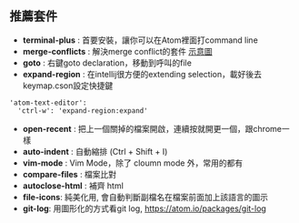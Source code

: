 推薦套件
------------

- __terminal-plus__ : 首要安裝，讓你可以在Atom裡面打command line
- __merge-conflicts__ : 解決merge conflict的套件 [示意圖](http://www.jonobacon.org/wp-content/uploads/2015/11/merge.gif)
- __goto__ : 右鍵goto declaration，移動到呼叫的file
- __expand-region__ : 在intellij很方便的extending selection，載好後去keymap.cson設定快捷鍵
```
'atom-text-editor':
  'ctrl-w': 'expand-region:expand'
```
- __open-recent__ : 把上一個關掉的檔案開啟，連續按就開更一個，跟chrome一樣
- __auto-indent__ : 自動縮排 (Ctrl + Shift + I)
- __vim-mode__ : Vim Mode，除了 cloumn mode 外，常用的都有
- __compare-files__ : 檔案比對
- __autoclose-html__ : 補齊 html
- __file-icons__: 純美化用, 會自動判斷副檔名在檔案前面加上該語言的圖示
- __git-log__: 用圖形化的方式看git log, https://atom.io/packages/git-log
 


